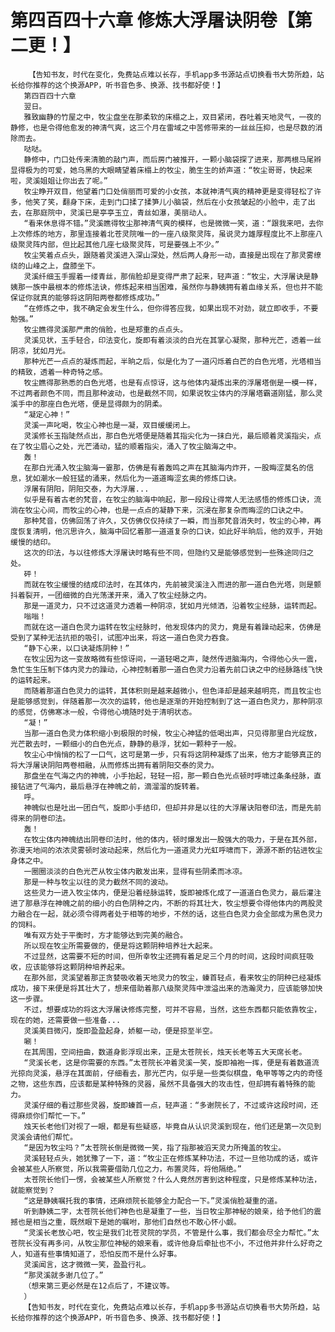 # 第四百四十六章 修炼大浮屠诀阴卷【第二更！】
        【告知书友，时代在变化，免费站点难以长存，手机app多书源站点切换看书大势所趋，站长给你推荐的这个换源APP，听书音色多、换源、找书都好使！】
       第四百四十六章
       翌日。
       雅致幽静的竹屋之中，牧尘盘坐在那柔软的床榻之上，双目紧闭，吞吐着天地灵气，一夜的静修，也是令得他愈发的神清气爽，这三个月在雷域之中苦修带来的一丝丝压抑，也是尽数的消除而去。
       哒哒。
       静修中，门口处传来清脆的敲门声，而后房门被推开，一颗小脑袋探了进来，那两根马尾辫显得极为的可爱，她乌黑的大眼睛望着床榻上的牧尘，脆生生的娇声道：“牧尘哥哥，快起来啦，灵溪姐姐让你出去了呢。”
       牧尘睁开双目，他望着门口处俏丽而可爱的小女孩，本就神清气爽的精神更是变得轻松了许多，他笑了笑，翻身下床，走到门口揉了揉笋儿小脑袋，然后在小女孩皱起的小脸中，走了出去，在那庭院中，灵溪已是亭亭玉立，青丝如瀑，美丽动人。
       “看来休息得不错。”灵溪瞧得牧尘那神清气爽的模样，也是微微一笑，道：“跟我来吧，去你上次修炼的地方，那里连接着北苍灵院唯一的一座八级聚灵阵，虽说灵力雄厚程度比不上那座八级聚灵阵内部，但比起其他几座七级聚灵阵，可是要强上不少。”
       牧尘笑着点点头，跟随着灵溪进入深山深处，然后两人身形一动，直接是出现在了那灵雾缭绕的山峰之上，盘膝坐下。
       灵溪纤细玉手握着一缕青丝，那俏脸却是变得严肃了起来，轻声道：“牧尘，大浮屠诀是静姨那一族中最根本的修炼法诀，修炼起来相当困难，虽然你与静姨拥有着血缘关系，但也并不能保证你就真的能够将这阴阳两卷都修炼成功。”
       “在修炼之中，我不确定会发生什么，但你得答应我，如果出现不对劲，就立即收手，不要勉强。”
       牧尘瞧得灵溪那严肃的俏脸，也是郑重的点点头。
       灵溪见状，玉手轻合，印法变化，旋即有着淡淡的白光在其掌心凝聚，那种光芒，透着一丝阴凉，犹如月光。
       那种光芒一点点的凝炼而起，半晌之后，似是化为了一道闪烁着白芒的白色光塔，光塔相当的精致，透着一种奇特之感。
       牧尘瞧得那熟悉的白色光塔，也是有点惊讶，这与他体内凝炼出来的浮屠塔倒是一模一样，不过两者颜色不同，而且那种波动，也是截然不同，如果说牧尘体内的浮屠塔霸道刚猛，那么灵溪手中的那座白色光塔，便是显得颇为的阴柔。
       “凝定心神！”
       灵溪一声叱喝，牧尘心神也是一凝，双目缓缓闭上。
       灵溪修长玉指陡然点出，那白色光塔便是随着其指尖化为一抹白光，最后顺着灵溪指尖，点在了牧尘眉心之处，光芒涌动，猛的顺着指尖，涌入了牧尘脑海之中。
       轰！
       在那白光涌入牧尘脑海一霎那，仿佛是有着轰鸣之声在其脑海内炸开，一股晦涩莫名的信息，犹如潮水一般狂猛的涌来，然后化为一道道晦涩玄奥的修炼口诀。
       浮屠有阴阳，阴阳交泰，为大浮屠...
       似乎是有着古老的梵音，在牧尘的脑海中响起，那一段段让得常人无法感悟的修炼口诀，流淌在牧尘心间，而牧尘的心神，也是一点点的凝静下来，沉浸在那复杂而晦涩的口诀之中。
       那种梵音，仿佛回荡了许久，又仿佛仅仅持续了一瞬，而当那梵音消失时，牧尘的心神，再度恢复清明，他沉思许久，脑海中回忆着那一道道复杂的口诀，如此好半晌后，他的双手，开始缓慢的结印。
       这次的印法，与以往修炼大浮屠诀时略有些不同，但隐约又是能够感觉到一些殊途同归之处。
       砰！
       而就在牧尘缓慢的结成印法时，在其体内，先前被灵溪注入而进的那一道白色光塔，则是颤抖着裂开，一团细微的白光荡漾开来，涌入了牧尘经脉之内。
       那是一道灵力，只不过这道灵力透着一种阴凉，犹如月光倾洒，沿着牧尘经脉，运转而起。
       嗡嗡！
       而就在这一道白色灵力运转在牧尘经脉时，他发现体内的灵力，竟是有着躁动起来，仿佛是受到了某种无法抗拒的吸引，试图冲出来，将这一道白色灵力吞食。
       “静下心来，以口诀凝炼阴种！”
       在牧尘因为这一变故略微有些惊讶间，一道轻喝之声，陡然传进脑海内，令得他心头一震，急忙生生压制下体内灵力的躁动，心神控制着那一道白色灵力沿着先前口诀之中的经脉路线飞快的运转起来。
       而随着那道白色灵力的运转，其体积则是越来越微小，但色泽却是越来越明亮，而且牧尘也是能够感觉到，伴随着那一次次的运转，他也是逐渐的开始控制到了这一道白色灵力，那种阴凉的感觉，仿佛寒冰一般，令得他心境随时处于清明状态。
       “凝！”
       当那一道白色灵力体积缩小到极限的时候，牧尘心神猛的低喝出声，只见得那里白光绽放，光芒散去时，一颗细小的白色光点，静静的悬浮，犹如一颗种子一般。
       牧尘心中悄悄的松了一口气，这可是第一步，只有将这阴种凝炼了出来，他方才能够真正的将大浮屠诀阴阳两卷相融，从而修炼出拥有着阴阳交泰的灵力。
       那盘坐在气海之内的神魄，小手抬起，轻轻一招，那一颗白色光点顿时呼啸过条条经脉，直接钻进了气海内，最后悬浮在神魄之前，滴溜溜的旋转着。
       呼。
       神魄似也是吐出一团白气，旋即小手结印，但却并非是以往的大浮屠诀阳卷印法，而是先前得来的阴卷印法。
       轰！
       在牧尘体内神魄结出阴卷印法时，他的体内，顿时爆发出一股强大的吸力，于是在其外部，弥漫天地间的浓浓灵雾顿时波动起来，然后化为一道道灵力光虹呼啸而下，源源不断的钻进牧尘身体之中。
       一圈圈淡淡的白色光芒从牧尘体内散发出来，显得有些阴柔而冰凉。
       那是一种与牧尘以往的灵力截然不同的波动。
       这些灵力一进入牧尘体内，便是沿着经脉运转，旋即被炼化成了一道道白色灵力，最后灌注进了那悬浮在神魄之前的细小的白色阴种之内，不断的将其壮大，牧尘想要令得他体内的两股灵力融合在一起，就必须令得两者处于相等的地步，不然的话，这些白色灵力会全部成为黑色灵力的饲料。
       唯有双方处于平衡时，方才能够达到完美的融合。
       所以现在牧尘所需要做的，便是将这颗阴种培养壮大起来。
       不过显然，这需要不短的时间，但所幸牧尘还拥有着足足三个月的时间，这段时间疯狂吸收，应该能够将这颗阴种培养起来。
       在那外部，灵溪望着那正贪婪吸收着天地灵力的牧尘，螓首轻点，看来牧尘的阴种已经凝炼成功，接下来便是将其壮大了，想来借助着那八级聚灵阵中泄溢出来的浩瀚灵力，应该能够加快这一步骤。
       不过，想要成功的将这大浮屠诀修炼完整，可并不容易，当然，这些东西都只能依靠牧尘，现在的她，还需要做一些准备...
       灵溪美目微闪，旋即盈盈起身，娇躯一动，便是掠至半空。
       唰！
       在其周围，空间扭曲，数道身影浮现出来，正是太苍院长，烛天长老等五大天席长老。
       “灵溪长老，这是你需要的东西。”太苍院长冲着灵溪一笑，旋即袖袍一挥，便是有着数道流光掠向灵溪，悬浮在其面前，仔细看去，那光芒内，似乎是一些类似棋盘，龟甲等等之内的奇怪之物，这些东西，应该都是某种特殊的灵器，虽然不具备强大的攻击性，但却拥有着特殊的能力。
       灵溪仔细的看过那些灵器，旋即螓首一点，轻声道：“多谢院长了，不过或许这段时间，还得麻烦你们帮忙一下。”
       烛天长老他们对视了一眼，都是有些疑惑，毕竟自从认识灵溪到现在，他们还是第一次见到灵溪会请他们帮忙。
       “是因为牧尘吗？”太苍院长倒是微微一笑，指了指那被滔天灵力所掩盖的牧尘。
       灵溪轻轻点头，她犹豫了一下，道：“牧尘正在修炼某种功法，不过一旦他功成的话，或许会被某些人所察觉，所以我需要借助几位之力，布置灵阵，将他隔绝。”
       太苍院长他们一愣，会被某些人所察觉？什么人竟然厉害到这种程度，只是修炼某种功法，就能察觉到？
       “这是静姨嘱托我的事情，还麻烦院长能够全力配合一下。”灵溪俏脸凝重的道。
       听到静姨二字，太苍院长他们神色也是凝重了一些，当日牧尘那神秘的娘亲，给予他们的震撼也是相当之重，既然眼下是她的嘱咐，那他们自然也不敢心怀小觑。
       “灵溪长老放心吧，牧尘是我们北苍灵院的学员，不管是什么事，我们都会尽全力帮忙。”太苍院长没有再多问，从牧尘那位神秘的娘来看，或许他身后牵扯也不小，不过他并非什么好奇之人，知道有些事情知道了，恐怕反而不是什么好事。
       灵溪闻言，这才微微一笑，盈盈行礼。
       “那灵溪就多谢几位了。”
       （想来第三更必然是在12点后了，不建议等。
       ）
       【告知书友，时代在变化，免费站点难以长存，手机app多书源站点切换看书大势所趋，站长给你推荐的这个换源APP，听书音色多、换源、找书都好使！】